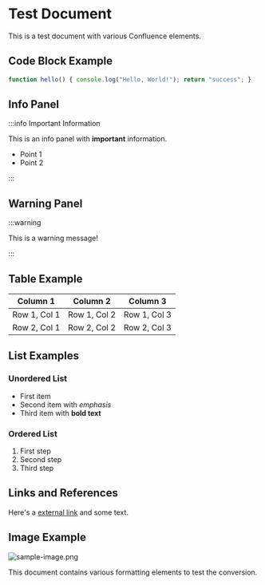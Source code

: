 # Test Document

This is a test document with various Confluence elements.


## Code Block Example


```javascript
function hello() { console.log("Hello, World!"); return "success"; }

```


## Info Panel

:::info Important Information

This is an info panel with **important** information.

-   Point 1
-   Point 2

:::


## Warning Panel

:::warning

This is a warning message!

:::


## Table Example

| Column 1 | Column 2 | Column 3 |
| --- | --- | --- |
| Row 1, Col 1 | Row 1, Col 2 | Row 1, Col 3 |
| Row 2, Col 1 | Row 2, Col 2 | Row 2, Col 3 |


## List Examples


### Unordered List

-   First item
-   Second item with *emphasis*
-   Third item with **bold text**


### Ordered List

1.  First step
2.  Second step
3.  Third step


## Links and References

Here's a [external link](https://example.com) and some text.


## Image Example

![sample-image.png](./img/sample-image.png)

This document contains various formatting elements to test the conversion.